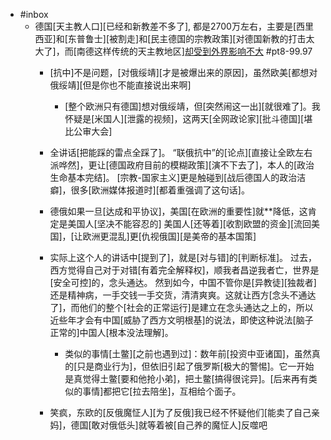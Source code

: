 - #inbox
    - 德国[天主教人口][已经和新教差不多了], 都是2700万左右，主要是[西里西亚]和[东普鲁士][被割走]和[民主德国的宗教政策][对德国新教的打击太大了]，而[南德这样传统的天主教地区][却受到外界影响不大](https://bbs.saraba1st.com/2b/thread-2048827-2-1.html) #pt8-99.97
        - [抗中]不是问题，[对俄绥靖][才是被爆出来的原因]，虽然欧美[都想对俄绥靖][但是你也不能直接说出来啊]
            - [整个欧洲只有德国]想对俄绥靖，但[突然闹这一出][就很难了]。我怀疑是[米国人][泄露的视频]，这两天[全网政论家][批斗德国][堪比公审大会]
        - 全讲话[把能踩的雷点全踩了]。
“联俄抗中”的[论点][直接让全欧左右派哗然]，更让[德国政府目前的模糊政策][演不下去了]，本人的[政治生命基本完结]。
[宗教-国家主义]更是触碰到[战后德国人的政治洁癖]，很多[欧洲媒体报道时][都着重强调了这句话]。
        - 德俄如果一旦[达成和平协议]，美国[在欧洲的重要性]就**降低，这肯定是美国人[坚决不能容忍的]
美国人[还等着][收割欧盟的资金][流回美国]，[让欧洲更混乱]更[仇视俄国][是美帝的基本国策]
        - 实际上这个人的讲话中[提到了]，就是[对与错]的[判断标准]。
过去，西方觉得自己对于对错[有着完全解释权]，顺我者昌逆我者亡，世界是[安全可控]的，念头通达。
然到如今，中国不管你是[异教徒][独裁者]还是精神病，一手交钱一手交货，清清爽爽。这就让西方[念头不通达了]，而他们的整个[社会的正常运行]是建立在念头通达之上的，所以近些年才会有中国[威胁了西方文明根基]的说法，即使这种说法[脑子正常的]中国人[根本没法理解]。

            - 类似的事情[土鳖][之前也遇到过]：数年前[投资中亚诸国]，虽然真的[只是商业行为]，但依旧引起了俄罗斯[极大的警惕]。它一开始是真觉得土鳖[要和他抢小弟]，把土鳖[搞得很诧异]。[后来再有类似的事情]都把它[拉去陪坐]，互相给个面子。
        - 笑疯，东欧的[反俄魔怔人][为了反俄]我已经不怀疑他们[能卖了自己亲妈]，德国[敢对俄低头]就等着被[自己养的魔怔人]反噬吧
